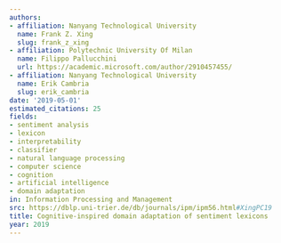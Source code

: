 ```yaml
---
authors:
- affiliation: Nanyang Technological University
  name: Frank Z. Xing
  slug: frank_z_xing
- affiliation: Polytechnic University Of Milan
  name: Filippo Pallucchini
  url: https://academic.microsoft.com/author/2910457455/
- affiliation: Nanyang Technological University
  name: Erik Cambria
  slug: erik_cambria
date: '2019-05-01'
estimated_citations: 25
fields:
- sentiment analysis
- lexicon
- interpretability
- classifier
- natural language processing
- computer science
- cognition
- artificial intelligence
- domain adaptation
in: Information Processing and Management
src: https://dblp.uni-trier.de/db/journals/ipm/ipm56.html#XingPC19
title: Cognitive-inspired domain adaptation of sentiment lexicons
year: 2019
---
```

